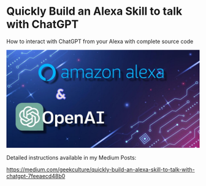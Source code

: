 # Quickly Build an Alexa Skill to talk with ChatGPT
How to interact with ChatGPT from your Alexa with complete source code

![Alt Alexa Skill + ChatGPT](/img/alexa-chatgpt.jpg)

Detailed instructions available in my Medium Posts:</br>

https://medium.com/geekculture/quickly-build-an-alexa-skill-to-talk-with-chatgpt-7feeaecd48b0
